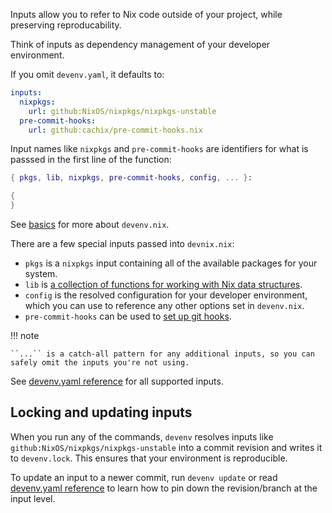 Inputs allow you to refer to Nix code outside of your project,
while preserving reproducability. 

Think of inputs as dependency management of your developer environment.

If you omit `devenv.yaml`, it defaults to:

```yaml title="devenv.yaml"
inputs:
  nixpkgs:
    url: github:NixOS/nixpkgs/nixpkgs-unstable
  pre-commit-hooks:
    url: github:cachix/pre-commit-hooks.nix
```

Input names like ``nixpkgs`` and ``pre-commit-hooks`` are identifiers for what
 is passsed in the first line of the function:

```nix title="devenv.nix"
{ pkgs, lib, nixpkgs, pre-commit-hooks, config, ... }:

{
}
```

See [basics](basics.md) for more about ``devenv.nix``.

There are a few special inputs passed into ``devnix.nix``:

- ``pkgs`` is a ``nixpkgs`` input containing all of the available packages for your system.
- ``lib`` is [a collection of functions for working with Nix data structures](https://nixos.org/manual/nixpkgs/stable/#sec-functions-library).
- ``config`` is the resolved configuration for your developer environment, which you can use to reference any other options set in ``devenv.nix``.
- ``pre-commit-hooks`` can be used to [set up git hooks](pre-commit-hooks.md).


!!! note

    ``...`` is a catch-all pattern for any additional inputs, so you can safely omit the inputs you're not using.


See [devenv.yaml reference](reference/yaml-options.md#inputs) for all supported inputs.

## Locking and updating inputs

When you run any of the commands,
``devenv`` resolves inputs like ``github:NixOS/nixpkgs/nixpkgs-unstable`` into a commit revision and writes it to ``devenv.lock``. This ensures that your environment is reproducible.

To update an input to a newer commit, run ``devenv update`` or read [devenv.yaml reference](reference/yaml-options.md#inputs) to learn how to pin down the revision/branch at the input level.

